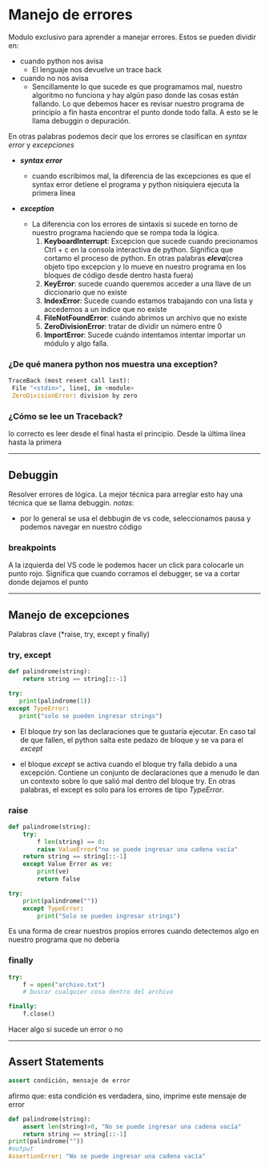 # Manejo de errores

Modulo exclusivo para aprender a manejar errores.
Estos se pueden dividir en:
* cuando python nos avisa
  * El lenguaje nos devuelve un trace back
* cuando no nos avisa
  * Sencillamente lo que sucede es que programamos mal, nuestro algoritmo no funciona y hay algún paso donde las cosas están fallando. Lo que debemos hacer es revisar nuestro programa de principio a fin hasta encontrar el punto donde todo falla. A esto se le llama debuggin o depuración.

En otras palabras podemos decir que los errores se clasifican en *syntax error* y *excepciones*

* ***syntax error***
  * cuando escribimos mal, la diferencia de las excepciones es que el syntax error detiene el programa y python nisiquiera ejecuta la primera línea 

* ***exception***
  *  La diferencia con los errores de sintaxis si sucede en torno de nuestro programa haciendo que se rompa toda la lógica.
        1. **KeyboardInterrupt**: Excepcion que sucede cuando precionamos Ctrl + c en la consola interactiva de python. Significa que cortamo el proceso de python. En otras palabras ***eleva***(crea objeto tipo excepcion y lo mueve en nuestro programa en los bloques de código desde dentro hasta fuera)
        2. **KeyError**: sucede cuando queremos acceder a una llave de un diccionario que no existe
        3. **IndexError**: Sucede cuando estamos trabajando con una lista y accedemos a un índice que no existe
        4. **FileNotFoundError**: cuándo abrimos un archivo que no existe
        5. **ZeroDivisionError**: tratar de dividir un número entre 0
        6. **ImportError**: Sucede cuándo intentamos intentar importar un módulo y algo falla.
### ¿De qué manera python nos muestra una exception?
 ```python
 TraceBack (most resent call last):
  File "<stdin>", line1, in <module>
  ZeroDivisionError: division by zero
  ```
### ¿Cómo se lee un Traceback?
lo correcto es leer desde el final hasta el principio. Desde la última línea hasta la primera 

---

## Debuggin
Resolver errores de lógica. La mejor técnica para arreglar esto hay una técnica que se llama debuggin.
*notas*:
* por lo general se usa el debbugin de vs code, seleccionamos pausa y podemos navegar en nuestro código
### breakpoints
A la izquierda del VS code le podemos hacer un click para colocarle un punto rojo. Significa que cuando corramos el debugger, se va a cortar donde dejamos el punto

---

## Manejo de excepciones

Palabras clave (*raise, try, except y finally)

### try, except
 ```python
 def palindrome(string):
     return string == string[::-1]

try:
    print(palindrome(1))
except TypeError:
    print("solo se pueden ingresar strings")

```
* El bloque *try* son las declaraciones que te gustaría ejecutar. En caso tal de que fallen, el python salta este pedazo de bloque y se va para el *except*

* el bloque *except* se activa cuando el bloque try falla debido a una excepción. Contiene un conjunto de declaraciones que a menudo le dan un contexto sobre lo que salió mal dentro del bloque try. En otras palabras, el except es solo para los errores de tipo *TypeError*.

### raise
```python
def palindrome(string):
    try:
        f len(string) == 0:
        raise ValueError("no se puede ingresar una cadena vacía"
    return string == string[::-1]
    except Value Error as ve:
        print(ve)
        return false

try:
    print(palindrome(""))
    except TypeError: 
        print("Solo se pueden ingresar strings")
```
Es una forma de crear nuestros propios errores cuando detectemos algo en nuestro programa que no debería 

### finally
```python
try:
    f = open("archivo.txt")
    # buscar cualquier cosa dentro del archivo

finally:
    f.close()
```
Hacer algo si sucede un error o no 

---
## Assert Statements
```python
assert condición, mensaje de error
```
afirmo que: esta condición es verdadera, sino, imprime este mensaje de error

```python
def palindrome(string):
    assert len(string)>0, "No se puede ingresar una cadena vacía"
    return string == string[::-1]
print(palindrome(""))
#output
AssertionError: "No se puede ingresar una cadena vacía"
```